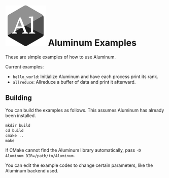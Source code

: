 ![Al](../al.svg) Aluminum Examples
==================================

These are simple examples of how to use Aluminum.

Current examples:
* `hello_world`: Initialize Aluminum and have each process print its rank.
* `allreduce`: Allreduce a buffer of data and print it afterward.

## Building

You can build the examples as follows.
This assumes Aluminum has already been installed.

```
mkdir build
cd build
cmake ..
make
```

If CMake cannot find the Aluminum library automatically, pass `-D Aluminum_DIR=/path/to/Aluminum`.

You can edit the example codes to change certain parameters, like the Aluminum backend used.
